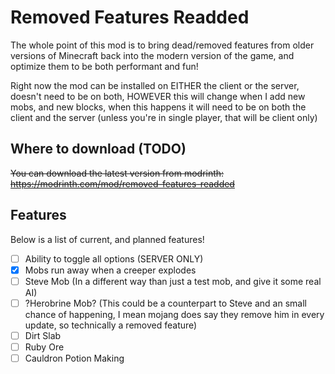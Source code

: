 # Removed Features Readded
The whole point of this mod is to bring dead/removed features from older versions of Minecraft back into the modern version of the game, and optimize them to be both performant and fun!

Right now the mod can be installed on EITHER the client or the server, doesn't need to be on both, HOWEVER this will change when I add new mobs, and new blocks, when this happens it will need to be on both the client and the server (unless you're in single player, that will be client only)

## Where to download (TODO)
~~You can download the latest version from modrinth: https://modrinth.com/mod/removed-features-readded~~


## Features
Below is a list of current, and planned features!

- [ ] Ability to toggle all options (SERVER ONLY)
- [x] Mobs run away when a creeper explodes
- [ ] Steve Mob (In a different way than just a test mob, and give it some real AI)
- [ ] ?Herobrine Mob? (This could be a counterpart to Steve and an small chance of happening, I mean mojang does say they remove him in every update, so technically a removed feature)
- [ ] Dirt Slab
- [ ] Ruby Ore
- [ ] Cauldron Potion Making

